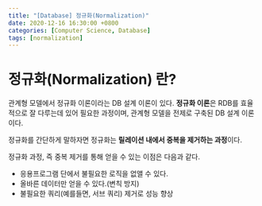 ```yaml
---
title: "[Database] 정규화(Normalization)"
date: 2020-12-16 16:30:00 +0800
categories: [Computer Science, Database]
tags: [normalization]  
---
```


# 정규화(**Normalization**) 란?

관계형 모델에서 정규화 이론이라는 DB 설계 이론이 있다.
**정규화 이론**은 RDB를 효율적으로 잘 다루는데 있어 필요한 과정이며, 관계형 모델을 전제로 구축된 DB 설계 이론이다.

정규화를 간단하게 말하자면 정규화는 **릴레이션 내에서 중복을 제거하는 과정**이다.

정규화 과정, 즉 중복 제거를 통해 얻을 수 있는 이점은 다음과 같다.

- 응용프로그램 단에서 불필요한 로직을 없앨 수 있다.
- 올바른 데이터만 얻을 수 있다.(변칙 방지)
- 불필요한 쿼리(예를들면, 서브 쿼리) 제거로 성능 향상

